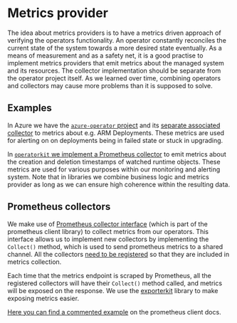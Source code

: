 # Metrics provider

The idea about metrics providers is to have a metrics driven approach of
verifying the operators functionality. An operator constantly reconciles the
current state of the system towards a more desired state eventually. As a means
of measurement and as a safety net, it is a good practise to implement metrics
providers that emit metrics about the managed system and its resources. The
collector implementation should be separate from the operator project itself. As
we learned over time, combining operators and collectors may cause more problems
than it is supposed to solve.



## Examples

In Azure we have the [`azure-operator`
project](https://github.com/giantswarm/azure-operator) and its [separate
associated collector](https://github.com/giantswarm/azure-collector) to metrics
about e.g. ARM Deployments. These metrics are used for alerting on on
deployments being in failed state or stuck in upgrading.

In [`operatorkit` we implement a Prometheus
collector](https://github.com/giantswarm/operatorkit/tree/master/informer/collector)
to emit metrics about the creation and deletion timestamps of watched runtime
objects. These metrics are used for various purposes within our monitoring and
alerting system. Note that in libraries we combine business logic and metrics
provider as long as we can ensure high coherence within the resulting data.



## Prometheus collectors

We make use of [Prometheus collector interface](https://godoc.org/github.com/prometheus/client_golang/prometheus#Collector)
(which is part of the prometheus client library) to collect metrics from our
operators. This interface allows us to implement new collectors by implementing
the `Collect()` method, which is used to send prometheus metrics to a shared
channel. All the collectors [need to be
registered](https://godoc.org/github.com/prometheus/client_golang/prometheus#Registerer)
so that they are included in metrics collection.

Each time that the metrics endpoint is scraped by Prometheus, all the
registered collectors will have their `Collect()` method called, and metrics
will be exposed on the response. We use the [exporterkit](https://github.com/giantswarm/exporterkit)
library to make exposing metrics easier.

[Here you can find a commented example](https://godoc.org/github.com/prometheus/client_golang/prometheus#ex-Collector) on the prometheus client docs.
